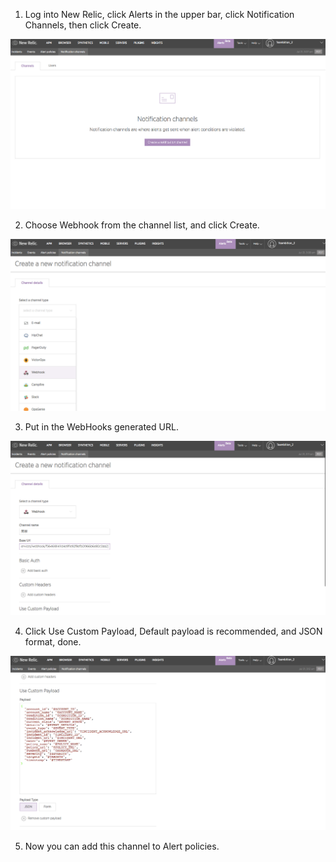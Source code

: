 1. Log into New Relic, click Alerts in the upper bar, click Notification Channels, then click Create.

  ![](/images/inte-guide/newrelic-1.png)

2. Choose Webhook from the channel list, and click Create.

  ![](/images/inte-guide/newrelic-2.png)

3. Put in the WebHooks generated URL.

  ![](/images/inte-guide/newrelic-3.png)

4. Click Use Custom Payload, Default payload is recommended, and JSON format, done.

  ![](/images/inte-guide/newrelic-4.png)

5. Now you can add this channel to Alert policies.
